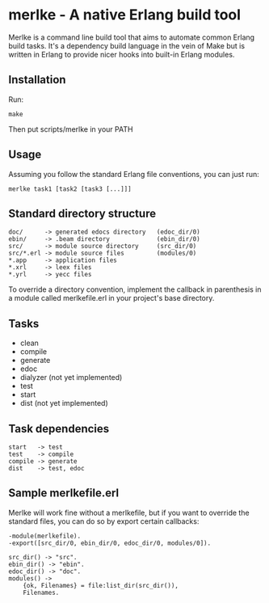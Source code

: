 merlke - A native Erlang build tool
===================================

Merlke is a command line build tool that aims to automate common Erlang build tasks. It's a dependency build language in the vein of Make but is written in Erlang to provide nicer hooks into built-in Erlang modules.

Installation
------------
Run:

    make

Then put scripts/merlke in your PATH

Usage
-----
Assuming you follow the standard Erlang file conventions, you can just run:

    merlke task1 [task2 [task3 [...]]]

Standard directory structure
----------------------------
    doc/      -> generated edocs directory   (edoc_dir/0)
    ebin/     -> .beam directory             (ebin_dir/0)
    src/      -> module source directory     (src_dir/0)
    src/*.erl -> module source files         (modules/0)
    *.app     -> application files
    *.xrl     -> leex files
    *.yrl     -> yecc files 

To override a directory convention, implement the callback in parenthesis 
in a module called merlkefile.erl in your project's base directory.


Tasks
-----
* clean
* compile
* generate
* edoc
* dialyzer (not yet implemented)
* test
* start
* dist  (not yet implemented)

Task dependencies
-----------------
    start   -> test
    test    -> compile
    compile -> generate
    dist    -> test, edoc

Sample merlkefile.erl
-----------------
Merlke will work fine without a merlkefile, but if you want to override the standard files, you can do so by export certain callbacks:

    -module(merlkefile).
    -export([src_dir/0, ebin_dir/0, edoc_dir/0, modules/0]).

    src_dir() -> "src".
    ebin_dir() -> "ebin".
    edoc_dir() -> "doc".
    modules() -> 
        {ok, Filenames} = file:list_dir(src_dir()),
        Filenames.



